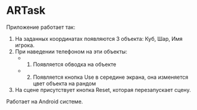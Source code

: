 # ARTask

Приложение работает так:

1. На заданных координатах появляются 3 объекта: Куб, Шар, Имя игрока.
2. При наведении телефоном на эти объекты:
   - 1. Появляется обводка на объекте
   - 2. Появляется кнопка Use в середине экрана, она изменяется цвет объекта на рандом
3. На сцене присутствует кнопка Reset, которая перезапускает сцену.

Работает на Android системе.
